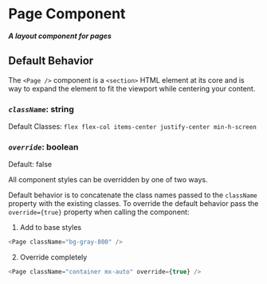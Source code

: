 # Page Component

**_A layout component for pages_**

## Default Behavior

The `<Page />` component is a `<section>` HTML element at its core and is way to expand the element to fit the viewport while centering your content.

### **_`className`_**: string

Default Classes: `flex flex-col items-center justify-center min-h-screen`

### **_`override`_**: boolean

Default: false

All component styles can be overridden by one of two ways.

Default behavior is to concatenate the class names passed to the `className` property with the existing classes. To override the default behavior pass the `override={true}` property when calling the component:

1. Add to base styles

```js
<Page className="bg-gray-800" />
```

2. Override completely

```js
<Page className="container mx-auto" override={true} />
```
